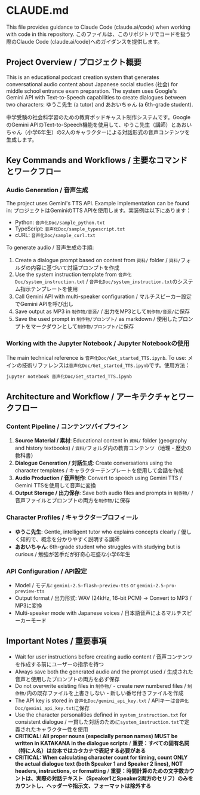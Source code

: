 # CLAUDE.md

This file provides guidance to Claude Code (claude.ai/code) when working with code in this repository.
このファイルは、このリポジトリでコードを扱う際のClaude Code (claude.ai/code)へのガイダンスを提供します。

## Project Overview / プロジェクト概要
This is an educational podcast creation system that generates conversational audio content about Japanese social studies (社会) for middle school entrance exam preparation. The system uses Google's Gemini API with Text-to-Speech capabilities to create dialogues between two characters: ゆうこ先生 (a tutor) and あおいちゃん (a 6th-grade student).

中学受験の社会科学習のための教育ポッドキャスト制作システムです。GoogleのGemini APIのText-to-Speech機能を使用して、ゆうこ先生（講師）とあおいちゃん（小学6年生）の2人のキャラクターによる対話形式の音声コンテンツを生成します。

## Key Commands and Workflows / 主要なコマンドとワークフロー

### Audio Generation / 音声生成
The project uses Gemini's TTS API. Example implementation can be found in:
プロジェクトはGeminiのTTS APIを使用します。実装例は以下にあります：
- Python: `音声化Doc/sample_python.txt`
- TypeScript: `音声化Doc/sample_typescript.txt`
- cURL: `音声化Doc/sample_curl.txt`

To generate audio / 音声生成の手順:
1. Create a dialogue prompt based on content from `資料/` folder / `資料/`フォルダの内容に基づいて対話プロンプトを作成
2. Use the system instruction template from `音声化Doc/system_instruction.txt` / `音声化Doc/system_instruction.txt`のシステム指示テンプレートを使用
3. Call Gemini API with multi-speaker configuration / マルチスピーカー設定でGemini APIを呼び出し
4. Save output as MP3 in `制作物/音源/` / 出力をMP3として`制作物/音源/`に保存
5. Save the used prompt in `制作物/プロンプト/` as markdown / 使用したプロンプトをマークダウンとして`制作物/プロンプト/`に保存

### Working with the Jupyter Notebook / Jupyter Notebookの使用
The main technical reference is `音声化Doc/Get_started_TTS.ipynb`. To use:
メインの技術リファレンスは`音声化Doc/Get_started_TTS.ipynb`です。使用方法：
```bash
jupyter notebook 音声化Doc/Get_started_TTS.ipynb
```

## Architecture and Workflow / アーキテクチャとワークフロー

### Content Pipeline / コンテンツパイプライン
1. **Source Material / 素材**: Educational content in `資料/` folder (geography and history textbooks) / `資料/`フォルダ内の教育コンテンツ（地理・歴史の教科書）
2. **Dialogue Generation / 対話生成**: Create conversations using the character templates / キャラクターテンプレートを使用して会話を作成
3. **Audio Production / 音声制作**: Convert to speech using Gemini TTS / Gemini TTSを使用して音声に変換
4. **Output Storage / 出力保存**: Save both audio files and prompts in `制作物/` / 音声ファイルとプロンプトの両方を`制作物/`に保存

### Character Profiles / キャラクタープロフィール
- **ゆうこ先生**: Gentle, intelligent tutor who explains concepts clearly / 優しく知的で、概念を分かりやすく説明する講師
- **あおいちゃん**: 6th-grade student who struggles with studying but is curious / 勉強が苦手だが好奇心旺盛な小学6年生

### API Configuration / API設定
- Model / モデル: `gemini-2.5-flash-preview-tts` or `gemini-2.5-pro-preview-tts`
- Output format / 出力形式: WAV (24kHz, 16-bit PCM) → Convert to MP3 / MP3に変換
- Multi-speaker mode with Japanese voices / 日本語音声によるマルチスピーカーモード

## Important Notes / 重要事項
- Wait for user instructions before creating audio content / 音声コンテンツを作成する前にユーザーの指示を待つ
- Always save both the generated audio and the prompt used / 生成された音声と使用したプロンプトの両方を必ず保存
- Do not overwrite existing files in `制作物/` - create new numbered files / `制作物/`内の既存ファイルを上書きしない - 新しい番号付きファイルを作成
- The API key is stored in `音声化Doc/gemini_api_key.txt` / APIキーは`音声化Doc/gemini_api_key.txt`に保存
- Use the character personalities defined in `system_instruction.txt` for consistent dialogue / 一貫した対話のために`system_instruction.txt`で定義されたキャラクター性を使用
- **CRITICAL: All proper nouns (especially person names) MUST be written in KATAKANA in the dialogue scripts** / **重要：すべての固有名詞（特に人名）は台本ではカタカナで表記する必要がある**
- **CRITICAL: When calculating character count for timing, count ONLY the actual dialogue text (both Speaker 1 and Speaker 2 lines), NOT headers, instructions, or formatting** / **重要：時間計算のための文字数カウントは、実際の対話テキスト（Speaker1とSpeaker2両方のセリフ）のみをカウントし、ヘッダーや指示文、フォーマットは除外する**